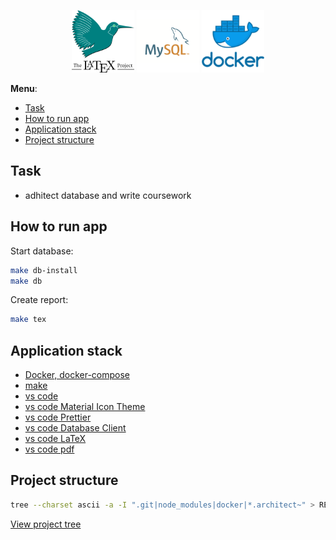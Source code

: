 <p align="center">
  <img height="100" src="https://raw.githubusercontent.com/github/explore/80688e429a7d4ef2fca1e82350fe8e3517d3494d/topics/latex/latex.png" alt="" />
  <img height="100" src="https://raw.githubusercontent.com/github/explore/80688e429a7d4ef2fca1e82350fe8e3517d3494d/topics/mysql/mysql.png" alt="" />
  <img height="100" src="https://raw.githubusercontent.com/github/explore/80688e429a7d4ef2fca1e82350fe8e3517d3494d/topics/docker/docker.png" alt="" />
</p>

**Menu**:

- [Task](#task)
- [How to run app](#how-to-run-app)
- [Application stack](#application-stack)
- [Project structure](#project-structure)

## Task

- adhitect database and write coursework

## How to run app

Start database:

```bash
make db-install
make db
```

Create report:

```bash
make tex
```

## Application stack

- [Docker, docker-compose](https://www.docker.com/get-started/)
- [make](https://stackoverflow.com/questions/32127524/how-to-install-and-use-make-in-windows#comments-32127632)
- [vs code](https://code.visualstudio.com/#alt-downloads)
- [vs code Material Icon Theme](https://marketplace.visualstudio.com/items?itemName=PKief.material-icon-theme)
- [vs code Prettier](https://marketplace.visualstudio.com/items?itemName=esbenp.prettier-vscode)
- [vs code Database Client](https://marketplace.visualstudio.com/items?itemName=cweijan.vscode-database-client2)
- [vs code LaTeX](https://marketplace.visualstudio.com/items?itemName=mathematic.vscode-latex)
- [vs code pdf](https://marketplace.visualstudio.com/items?itemName=tomoki1207.pdf)

## Project structure

```bash
tree --charset ascii -a -I ".git|node_modules|docker|*.architect~" > README.tree.txt
```

[View project tree](README.tree.txt)
